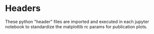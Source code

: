 # Headers

These python "header" files are imported and executed in each jupyter notebook to standardize the matplotlib rc params for publication plots.
